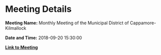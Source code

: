 # Meeting Details

**Meeting Name:** Monthly Meeting of the Municipal District of Cappamore-Kilmallock

**Date and Time:** 2018-09-20 15:30:00

**[Link to Meeting](https://www.limerick.ie/council/whats-on/monthly-meeting-municipal-district-cappamore-kilmallock-40)**
